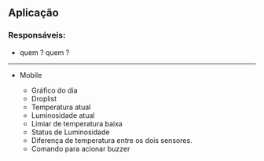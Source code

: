 ## Aplicação

### Responsáveis:
  * quem ? quem ?
---------------------------------
* Mobile

  * Gráfico do dia
  * Droplist
  * Temperatura atual
  * Luminosidade atual
  * Limiar de temperatura baixa
  * Status de Luminosidade
  * Diferença de temperatura entre os dois sensores.
  * Comando para acionar buzzer 
